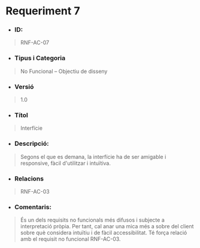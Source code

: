 # **Requeriment 7**

- ### **ID:**
> RNF-AC-07

- ### **Tipus i Categoria**
> No Funcional – Objectiu de disseny

- ### **Versió** 
> 1.0

- ### **Títol**
> Interfície

- ### **Descripció:** 
> Segons el que es demana, la interfície ha de ser amigable i responsive, fàcil d'utilitzar i intuïtiva.

- ### **Relacions** 
> RNF-AC-03

- ### **Comentaris:** 
> És un dels requisits no funcionals més difusos i subjecte a interpretació pròpia. Per tant, cal anar una mica més a sobre del client sobre què considera intuïtiu i de fàcil accessibilitat. Té força relació amb el requisit no funcional RNF-AC-03.
